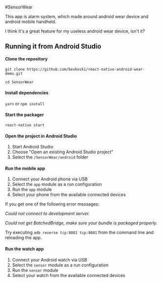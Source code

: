 #SensorWear

This app is alarm system, which made around android wear device and android
mobile handheld. 

I think it's a great feature for my useless android wear
device, isn't it?

## Running it from Android Studio

#### Clone the repository

`git clone https://github.com/bevkoski/react-native-android-wear-demo.git`

`cd SensorWear`

#### Install dependencies

`yarn` or `npm install`

#### Start the packager

`react-native start`

#### Open the project in Android Studio

1. Start Android Studio
2. Choose "Open an existing Android Studio project"
3. Select the `/SensorWear/android` folder

#### Run the mobile app

1. Connect your Android phone via USB
2. Select the `app` module as a run configuration
3. Run the `app` module
4. Select your phone from the available connected devices

If you get one of the following error messages:

*Could not connect to development server.*

*Could not get BatchedBridge, make sure your bundle is packaged properly.*

Try executing `adb reverse tcp:8081 tcp:8081` from the command line and reloading the app.

#### Run the watch app

1. Connect your Android watch via USB
2. Select the `sensor` module as a run configuration
3. Run the `sensor` module
4. Select your watch from the available connected devices
